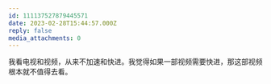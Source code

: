 ```yaml
---
id: 111137527879445571
date: 2023-02-28T15:44:57.000Z
reply: false
media_attachments: 0
---
```


我看电视和视频，从来不加速和快进。我觉得如果一部视频需要快进，那这部视频根本就不值得去看。


